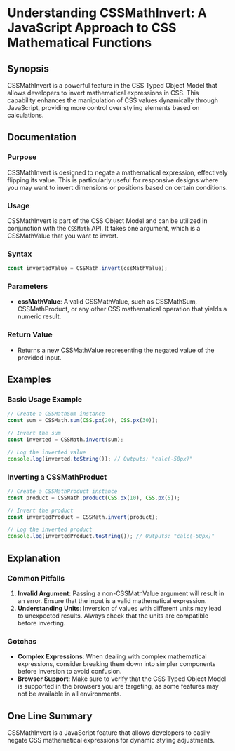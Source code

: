 <!--
Meta Description: # Understanding CSSMathInvert: A JavaScript Approach to CSS Mathematical Functions ## Synopsis CSSMathInvert is a powerful feature in the CSS Typed Ob...
Meta Keywords: css, invert, mathematical, javascript, cssmath
-->

# Understanding CSSMathInvert: A JavaScript Approach to CSS Mathematical Functions

## Synopsis
CSSMathInvert is a powerful feature in the CSS Typed Object Model that allows developers to invert mathematical expressions in CSS. This capability enhances the manipulation of CSS values dynamically through JavaScript, providing more control over styling elements based on calculations.

## Documentation
### Purpose
CSSMathInvert is designed to negate a mathematical expression, effectively flipping its value. This is particularly useful for responsive designs where you may want to invert dimensions or positions based on certain conditions.

### Usage
CSSMathInvert is part of the CSS Object Model and can be utilized in conjunction with the `CSSMath` API. It takes one argument, which is a CSSMathValue that you want to invert.

### Syntax
```javascript
const invertedValue = CSSMath.invert(cssMathValue);
```

### Parameters
- **cssMathValue**: A valid CSSMathValue, such as CSSMathSum, CSSMathProduct, or any other CSS mathematical operation that yields a numeric result.

### Return Value
- Returns a new CSSMathValue representing the negated value of the provided input.

## Examples
### Basic Usage Example
```javascript
// Create a CSSMathSum instance
const sum = CSSMath.sum(CSS.px(20), CSS.px(30));

// Invert the sum
const inverted = CSSMath.invert(sum);

// Log the inverted value
console.log(inverted.toString()); // Outputs: "calc(-50px)"
```

### Inverting a CSSMathProduct
```javascript
// Create a CSSMathProduct instance
const product = CSSMath.product(CSS.px(10), CSS.px(5));

// Invert the product
const invertedProduct = CSSMath.invert(product);

// Log the inverted product
console.log(invertedProduct.toString()); // Outputs: "calc(-50px)"
```

## Explanation
### Common Pitfalls
1. **Invalid Argument**: Passing a non-CSSMathValue argument will result in an error. Ensure that the input is a valid mathematical expression.
2. **Understanding Units**: Inversion of values with different units may lead to unexpected results. Always check that the units are compatible before inverting.

### Gotchas
- **Complex Expressions**: When dealing with complex mathematical expressions, consider breaking them down into simpler components before inversion to avoid confusion.
- **Browser Support**: Make sure to verify that the CSS Typed Object Model is supported in the browsers you are targeting, as some features may not be available in all environments.

## One Line Summary
CSSMathInvert is a JavaScript feature that allows developers to easily negate CSS mathematical expressions for dynamic styling adjustments.